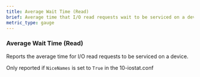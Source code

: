 ```yaml
---
title: Average Wait Time (Read)
brief: Average time that I/O read requests wait to be serviced on a device.
metric_type: gauge
---
```

### Average Wait Time (Read)

Reports the average time for I/O read requests to be serviced on a device.

Only reported if `NiceNames` is set to `True` in the 10-iostat.conf